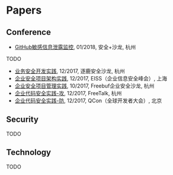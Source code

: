 # Papers

## Conference
- [GitHub敏感信息泄露监控](GitHub敏感信息泄露监控.md), 01/2018, 安全+沙龙, 杭州

TODO
- [业务安全开发实践](业务安全开发实践.md), 12/2017, 逐鹿安全沙龙, 杭州
- [企业安全项目架构实践](安全安全项目架构实践.md), 12/2017, EISS（企业信息安全峰会）, 上海
- [企业安全项目管理实践](安全安全项目管理实践.md), 10/2017, Freebuf企业安全沙龙, 杭州
- [企业代码安全实践-攻](企业代码安全实践-攻.md), 12/2017, FreeTalk, 杭州
- [企业代码安全实践-防](企业代码安全实践-防.md), 12/2017, QCon（全球开发者大会）, 北京

## Security
TODO

## Technology
TODO
